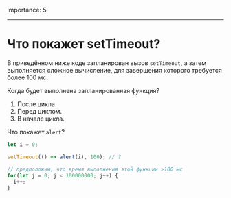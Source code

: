 importance: 5

---

# Что покажет setTimeout?

В приведённом ниже коде запланирован вызов `setTimeout`, а затем выполняется сложное вычисление, для завершения которого требуется более 100 мс.

Когда будет выполнена запланированная функция?

1. После цикла.
2. Перед циклом.
3. В начале цикла.


Что покажет `alert`?

```js
let i = 0;

setTimeout(() => alert(i), 100); // ?

// предположим, что время выполнения этой функции >100 мс
for(let j = 0; j < 100000000; j++) {
  i++;
}
```
